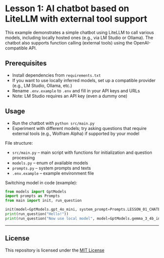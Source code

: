 # Lesson 1: AI chatbot based on LiteLLM with external tool support

This example demonstrates a simple chatbot using LiteLLM to call various models, including locally hosted ones (e.g., via LM Studio or Ollama). The chatbot also supports function calling (external tools) using the OpenAI-compatible API.

## Prerequisites
- Install dependencies from `requirements.txt`
- If you want to use locally inferred models, set up a compatible provider (e.g., LM Studio, Ollama, etc.)
- Rename `.env.example` to `.env` and fill in your API keys and URLs
- Note: LM Studio requires an API key (even a dummy one)

## Usage
- Run the chatbot with `python src/main.py`
- Experiment with different models; try asking questions that require external tools (e.g., Wolfram Alpha) if supported by your model

File structure:
- `src/main.py` – main script with functions for initialization and question processing
- `models.py` – enum of available models
- `prompts.py` – system prompts and texts
- `.env.example` – example environment file

Switching model in code (example):
```python
from models import GptModels
import prompts as Prompts
from main import init, run_question

init(model=GptModels.gpt_4o_mini, system_prompt=Prompts.LESSON_01_CHATBOT)
print(run_question("Hello!"))
print(run_question("Now use local model", model=GptModels.gemma_3_4b_instruct))
```

---

## License
This repository is licensed under the [MIT License](LICENSE)